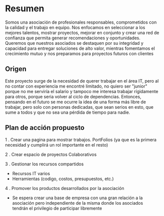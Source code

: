 # Resumen

Somos una asociación de profesionales responsables, comprometidos con la calidad y el trabajo en equipo. Nos enfocamos en seleccionar a los mejores talentos, mostrar proyectos, mejorar en conjunto y crear una red de confianza que permita generar recomendaciones y oportunidades. Queremos que nuestros asociados se destaquen por su integridad y capacidad para entregar soluciones de alto valor, mientras fomentamos el crecimiento mutuo y nos preparamos para proyectos futuros con clientes

## Origen

Este proyecto surge de la necesidad de querer trabajar en el área IT, pero al no contar con experiencia me encontré limitado, no quiero ser "junior" porque no me serviría el salario y tampoco me interesa trabajar rígidamente para otros, porque seria volver al ciclo de dependencias. Entonces, pensando en el futuro se me ocurre la idea de una forma más libre de trabajar, pero solo con personas dedicadas, que sean serios en esto, que sume a todos y que no sea una pérdida de tiempo para nadie.

## Plan de acción propuesto

1 . Crear una pagina para mostrar trabajos. PortFolios (ya que es la primera necesidad y cumplirá un rol importante en el resto)

2 . Crear espacio de proyectos Colaborativos

3 . Gestionar los recursos compartidos

* Recursos IT varios
* Herramientas (codigo, costos, presupuestos, etc.)

4 . Promover los productos desarrollados por la asociación

* Se espera crear una base de empresa con una gran relación a la asociación pero independiente de la misma donde los asociados tendrán el privilegio de participar libremente